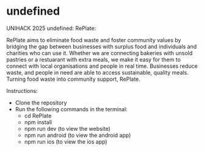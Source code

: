 # undefined

UNIHACK 2025 undefined: RePlate:

RePlate aims to eliminate food waste and foster community values by bridging the gap between businesses with surplus food and individuals and charities who can use it. Whether we are connecting bakeries with unsold pastries or a restuarant with extra meals, we make it easy for them to connect with local organisations and people in real time. Businesses reduce waste, and people in need are able to access sustainable, quality meals. Turning food waste into community support, RePlate.

Instructions:

- Clone the repository
- Run the following commands in the terminal:
  - cd RePlate
  - npm install
  - npm run dev (to view the website)
  - npm run android (to view the android app)
  - npm run ios (to view the ios app)
